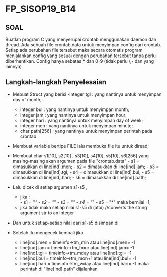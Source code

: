 # FP_SISOP19_B14

## SOAL

Buatlah program C yang menyerupai crontab menggunakan daemon dan thread. Ada sebuah file crontab.data untuk menyimpan config dari crontab. Setiap ada perubahan file tersebut maka secara otomatis program menjalankan config yang sesuai dengan perubahan tersebut tanpa perlu diberhentikan. Config hanya sebatas * dan 0-9 (tidak perlu /,- dan yang lainnya)

## Langkah-langkah Penyelesaian

- Mebuat Struct yang berisi 
    -integer tgl : yang nantinya untuk menyimpan day of month;
    - integer bul : yang nantinya untuk menyimpan month;
    - integer jam : yang nantinya untuk menyimpan hour;
    - integer hari : yang nantinya untuk menyimpan day of week;
    - integer men : yang nantinya untuk menyimpan minute;
    - char path[256] : yang nantinya untuk menyimpan perintah pada crontab
 
- Membuat variable bertipe FILE lalu membuka file itu untuk diread;
- Membuat char s1[10], s2[10] , s3[10], s4[10], s5[10], s6[256] yang masing-masing akan argumen pada file "crontab.data"
        - s1 = dimasukkan di line[ind].men; 
        - s2 = dimasukkan di line[ind].jam;
        - s3 = dimasukkan di line[ind].tgl;
        - s4 = dimasukkan di line[ind].bul;
        - s5 = dimasukkan di line[ind].hari;
        - s6 = dimasukkan di line[ind].path;
        
- Lalu dicek di setiap argumen s1-s5 , 
  - jika :  
        - s1 =  "*"
        - s2 =  "*" 
        - s3 =  "*" 
        - s4 =  "*" 
        - s5 =  "*" 
  maka bernilai -1;
  - jika tidak maka setiap nilai s1-s5 di (atoi) //converts the string argument str to an integer
 
 - Dan untuk setiap-setiap nilai dari s1-s5 disimpan di
  
- Setelah itu mengecek kembali jika 
  - line[ind].men = timeinfo->tm_min atau line[ind].men= -1
  - line[ind].jam = timeinfo->tm_hour atau line[ind].jam= -1
  - line[ind].tgl  = timeinfo->tm_mday atau line[ind].tgl= -1
  - line[ind].bul = timeinfo->tm_mon+1 atau line[ind].bul= -1
  - line[ind].hari = timeinfo->tm_wday atau line[ind].hari= -1
    maka perintah di "line[ind].path" dijalankan

  
  
